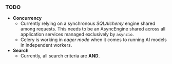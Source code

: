 ### TODO

* **Concurrency**
    * Currently relying on a synchronous _SQLAlchemy_ engine shared among requests. This needs to be an AsyncEngine
      shared
      across all application services managed exclusively by `asyncio`.
    * Celery is working in _eager mode_ when it comes to running AI models in independent workers.
* **Search**
    * Currently, all search criteria are **AND**. 
